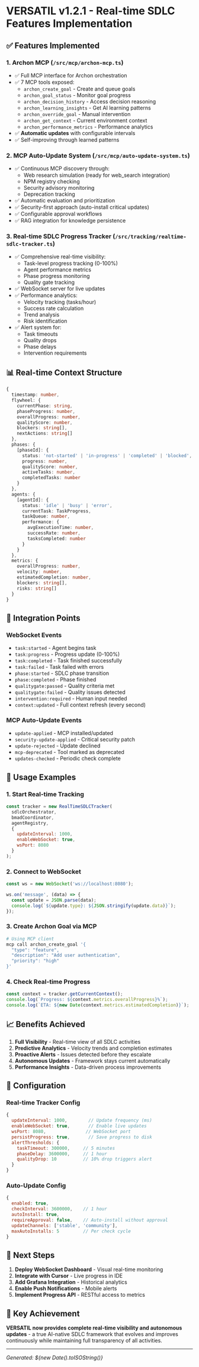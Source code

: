 # VERSATIL v1.2.1 - Real-time SDLC Features Implementation

## ✅ Features Implemented

### 1. **Archon MCP** (`/src/mcp/archon-mcp.ts`)
- ✅ Full MCP interface for Archon orchestration
- ✅ 7 MCP tools exposed:
  - `archon_create_goal` - Create and queue goals
  - `archon_goal_status` - Monitor goal progress
  - `archon_decision_history` - Access decision reasoning
  - `archon_learning_insights` - Get AI learning patterns
  - `archon_override_goal` - Manual intervention
  - `archon_get_context` - Current environment context
  - `archon_performance_metrics` - Performance analytics
- ✅ **Automatic updates** with configurable intervals
- ✅ Self-improving through learned patterns

### 2. **MCP Auto-Update System** (`/src/mcp/auto-update-system.ts`)
- ✅ Continuous MCP discovery through:
  - Web research simulation (ready for web_search integration)
  - NPM registry checking
  - Security advisory monitoring
  - Deprecation tracking
- ✅ Automatic evaluation and prioritization
- ✅ Security-first approach (auto-install critical updates)
- ✅ Configurable approval workflows
- ✅ RAG integration for knowledge persistence

### 3. **Real-time SDLC Progress Tracker** (`/src/tracking/realtime-sdlc-tracker.ts`)
- ✅ Comprehensive real-time visibility:
  - Task-level progress tracking (0-100%)
  - Agent performance metrics
  - Phase progress monitoring
  - Quality gate tracking
- ✅ WebSocket server for live updates
- ✅ Performance analytics:
  - Velocity tracking (tasks/hour)
  - Success rate calculation
  - Trend analysis
  - Risk identification
- ✅ Alert system for:
  - Task timeouts
  - Quality drops
  - Phase delays
  - Intervention requirements

## 📊 Real-time Context Structure

```typescript
{
  timestamp: number,
  flywheel: {
    currentPhase: string,
    phaseProgress: number,
    overallProgress: number,
    qualityScore: number,
    blockers: string[],
    nextActions: string[]
  },
  phases: {
    [phaseId]: {
      status: 'not-started' | 'in-progress' | 'completed' | 'blocked',
      progress: number,
      qualityScore: number,
      activeTasks: number,
      completedTasks: number
    }
  },
  agents: {
    [agentId]: {
      status: 'idle' | 'busy' | 'error',
      currentTask: TaskProgress,
      taskQueue: number,
      performance: {
        avgExecutionTime: number,
        successRate: number,
        tasksCompleted: number
      }
    }
  },
  metrics: {
    overallProgress: number,
    velocity: number,
    estimatedCompletion: number,
    blockers: string[],
    risks: string[]
  }
}
```

## 🔌 Integration Points

### WebSocket Events
- `task:started` - Agent begins task
- `task:progress` - Progress update (0-100%)
- `task:completed` - Task finished successfully
- `task:failed` - Task failed with errors
- `phase:started` - SDLC phase transition
- `phase:completed` - Phase finished
- `qualitygate:passed` - Quality criteria met
- `qualitygate:failed` - Quality issues detected
- `intervention:required` - Human input needed
- `context:updated` - Full context refresh (every second)

### MCP Auto-Update Events
- `update-applied` - MCP installed/updated
- `security-update-applied` - Critical security patch
- `update-rejected` - Update declined
- `mcp-deprecated` - Tool marked as deprecated
- `updates-checked` - Periodic check complete

## 🚀 Usage Examples

### 1. Start Real-time Tracking
```javascript
const tracker = new RealTimeSDLCTracker(
  sdlcOrchestrator,
  bmadCoordinator,
  agentRegistry,
  {
    updateInterval: 1000,
    enableWebSocket: true,
    wsPort: 8080
  }
);
```

### 2. Connect to WebSocket
```javascript
const ws = new WebSocket('ws://localhost:8080');

ws.on('message', (data) => {
  const update = JSON.parse(data);
  console.log(`${update.type}: ${JSON.stringify(update.data)}`);
});
```

### 3. Create Archon Goal via MCP
```bash
# Using MCP client
mcp call archon_create_goal '{
  "type": "feature",
  "description": "Add user authentication",
  "priority": "high"
}'
```

### 4. Check Real-time Progress
```javascript
const context = tracker.getCurrentContext();
console.log(`Progress: ${context.metrics.overallProgress}%`);
console.log(`ETA: ${new Date(context.metrics.estimatedCompletion)}`);
```

## 📈 Benefits Achieved

1. **Full Visibility** - Real-time view of all SDLC activities
2. **Predictive Analytics** - Velocity trends and completion estimates
3. **Proactive Alerts** - Issues detected before they escalate
4. **Autonomous Updates** - Framework stays current automatically
5. **Performance Insights** - Data-driven process improvements

## 🔧 Configuration

### Real-time Tracker Config
```javascript
{
  updateInterval: 1000,        // Update frequency (ms)
  enableWebSocket: true,       // Enable live updates
  wsPort: 8080,               // WebSocket port
  persistProgress: true,       // Save progress to disk
  alertThresholds: {
    taskTimeout: 300000,     // 5 minutes
    phaseDelay: 3600000,     // 1 hour
    qualityDrop: 10          // 10% drop triggers alert
  }
}
```

### Auto-Update Config
```javascript
{
  enabled: true,
  checkInterval: 3600000,    // 1 hour
  autoInstall: true,
  requireApproval: false,    // Auto-install without approval
  updateChannels: ['stable', 'community'],
  maxAutoInstalls: 5         // Per check cycle
}
```

## 🎯 Next Steps

1. **Deploy WebSocket Dashboard** - Visual real-time monitoring
2. **Integrate with Cursor** - Live progress in IDE
3. **Add Grafana Integration** - Historical analytics
4. **Enable Push Notifications** - Mobile alerts
5. **Implement Progress API** - RESTful access to metrics

## 🔑 Key Achievement

**VERSATIL now provides complete real-time visibility and autonomous updates** - a true AI-native SDLC framework that evolves and improves continuously while maintaining full transparency of all activities.

---

*Generated: ${new Date().toISOString()}*
